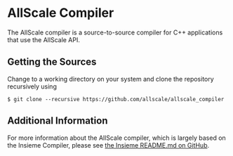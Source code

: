 # AllScale Compiler

The AllScale compiler is a source-to-source compiler for C++ applications that
use the AllScale API.

## Getting the Sources

Change to a working directory on your system and clone the repository
recursively using

    $ git clone --recursive https://github.com/allscale/allscale_compiler

## Additional Information

For more information about the AllScale compiler, which is largely based on the
Insieme Compiler, please see [the Insieme README.md on
GitHub](https://github.com/insieme/insieme/blob/master/README.md).
